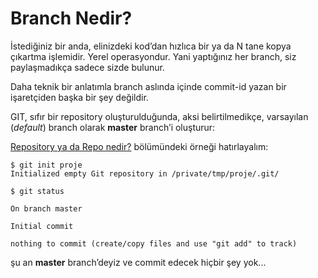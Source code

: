 # Branch Nedir?

İstediğiniz bir anda, elinizdeki kod’dan hızlıca bir ya da N tane kopya
çıkartma işlemidir. Yerel operasyondur. Yani yaptığınız her branch, siz
paylaşmadıkça sadece sizde bulunur.

Daha teknik bir anlatımla branch aslında içinde commit-id yazan bir
işaretçiden başka bir şey değildir.

GIT, sıfır bir repository oluşturulduğunda, aksi belirtilmedikçe, varsayılan
(*default*) branch olarak **master** branch’i oluşturur:

[Repository ya da Repo nedir?](repository-nedir.md) bölümündeki örneği
hatırlayalım:

    $ git init proje
    Initialized empty Git repository in /private/tmp/proje/.git/
    
    $ git status
    
    On branch master
    
    Initial commit
    
    nothing to commit (create/copy files and use "git add" to track)

şu an **master** branch’deyiz ve commit edecek hiçbir şey yok...
